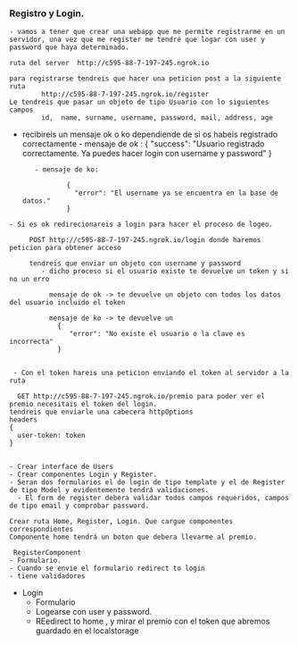 ### Registro y Login.
    - vamos a tener que crear una webapp que me permite registrarme en un servidor, una vez que me register me tendré que logar con user y password que haya determinado.

    ruta del server  http://c595-88-7-197-245.ngrok.io

    para registrarse tendreis que hacer una peticion post a la siguiente ruta
            http://c595-88-7-197-245.ngrok.io/register
    Le tendreis que pasar un objeto de tipo Usuario con lo siguientes campos 
            id,  name, surname, username, password, mail, address, age 
   
   - recibireis un mensaje ok o ko dependiende de si os habeis registrado correctamente
            - mensaje de ok : 
                    {
                      "success": "Usuario registrado correctamente. Ya puedes hacer login con username y password"
                    }

            - mensaje de ko: 

                    {
                      "error": "El username ya se encuentra en la base de datos."
                    }


    - Si es ok redirecionareis a login para hacer el proceso de logeo.
         
         POST http://c595-88-7-197-245.ngrok.io/login donde haremos peticion para obtener acceso
        
         tendreis que enviar un objeto con username y password
            - dicho proceso si el usuario existe te devuelve un token y si no un erro

              mensaje de ok -> te devuelve un objeto con todos los datos del usuario incluido el token

              mensaje de ko -> te devuelve un 
                {
                   "error": "No existe el usuario o la clave es incorrecta"
                }


     - Con el token hareis una peticion enviando el token al servidor a la ruta
      
      GET http://c595-88-7-197-245.ngrok.io/premio para poder ver el premio necesitais el token del login.
    tendreis que enviarle una cabecera httpOptions
    headers 
    {
      user-token: token
    }
     

    - Crear interface de Users
    - Crear componentes Login y Register.
    - Seran dos formularios el de login de tipo template y el de Register de tipo Model y evidentemente tendrá validaciones.
      - El form de register debera validar todos campos requeridos, campos de tipo email y comprobar password.

    Crear ruta Home, Register, Login. Que cargue componentes correspondientes
    Componente home tendrá un boton que debera llevarme al premio.

     RegisterComponent
    - Formulario.
    - Cuando se envie el formulario redirect to login
    - tiene validadores

 - Login 
    - Formulario
    - Logearse con user y password.
    - REedirect to home , y mirar el premio con el token que abremos guardado en el localstorage 

